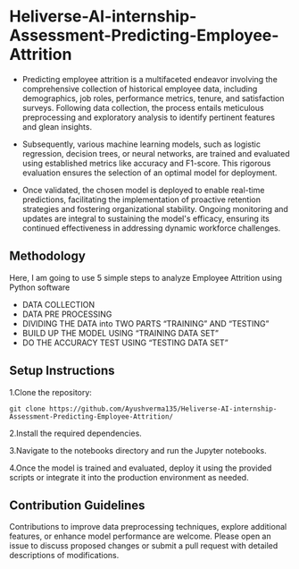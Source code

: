 # Heliverse-AI-internship-Assessment-Predicting-Employee-Attrition

- Predicting employee attrition is a multifaceted endeavor involving the comprehensive collection of historical employee data, including demographics, job roles, performance metrics, tenure, and satisfaction surveys. Following data collection, the process entails meticulous preprocessing and exploratory analysis to identify pertinent features and glean insights.

- Subsequently, various machine learning models, such as logistic regression, decision trees, or neural networks, are trained and evaluated using established metrics like accuracy and F1-score. This rigorous evaluation ensures the selection of an optimal model for deployment.

- Once validated, the chosen model is deployed to enable real-time predictions, facilitating the implementation of proactive retention strategies and fostering organizational stability. Ongoing monitoring and updates are integral to sustaining the model's efficacy, ensuring its continued effectiveness in addressing dynamic workforce challenges.

## Methodology

Here, I am going to use 5 simple steps to analyze Employee Attrition using Python software

- DATA COLLECTION
- DATA PRE PROCESSING
- DIVIDING THE DATA into TWO PARTS “TRAINING” AND “TESTING”
- BUILD UP THE MODEL USING “TRAINING DATA SET”
- DO THE ACCURACY TEST USING “TESTING DATA SET”

## Setup Instructions
1.Clone the repository: 

    git clone https://github.com/Ayushverma135/Heliverse-AI-internship-Assessment-Predicting-Employee-Attrition/
    
2.Install the required dependencies.

3.Navigate to the notebooks directory and run the Jupyter notebooks.

4.Once the model is trained and evaluated, deploy it using the provided scripts or integrate it into the production environment as needed.

## Contribution Guidelines

Contributions to improve data preprocessing techniques, explore additional features, or enhance model performance are welcome.
Please open an issue to discuss proposed changes or submit a pull request with detailed descriptions of modifications.
